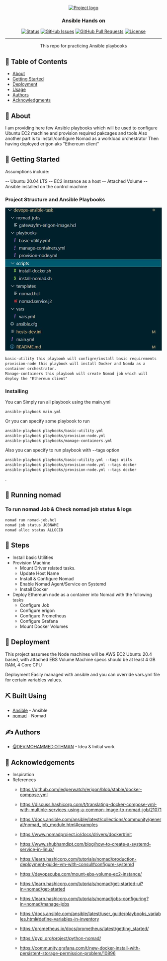 <p align="center">
  <a href="" rel="noopener">
 <img width=200px height=200px src="https://i.imgur.com/6wj0hh6.jpg" alt="Project logo"></a>
</p>

<h3 align="center">Ansible Hands on</h3>

<div align="center">

[![Status](https://img.shields.io/badge/status-active-success.svg)]()
[![GitHub Issues](https://img.shields.io/github/issues/kylelobo/The-Documentation-Compendium.svg)](https://github.com/kylelobo/The-Documentation-Compendium/issues)
[![GitHub Pull Requests](https://img.shields.io/github/issues-pr/kylelobo/The-Documentation-Compendium.svg)](https://github.com/kylelobo/The-Documentation-Compendium/pulls)
[![License](https://img.shields.io/badge/license-MIT-blue.svg)](/LICENSE)

</div>

---

<p align="center"> This repo for practicing Ansible playbooks 
    <br> 
</p>

## 📝 Table of Contents

- [About](#about)
- [Getting Started](#getting_started)
- [Deployment](#nomad_Jobs)
- [Usage](#Steps)
- [Authors](#authors)
- [Acknowledgments](#acknowledgement)

## 🧐 About <a name = "about"></a>

I am providing here few Ansible playbooks which will be used to configure Ubuntu EC2 machine and provision required pakcages and tools 
Also another part is to install/configure Nomad as a workload orchestrator
Then having deployed erigon aks "Ethereum client" 

## 🏁 Getting Started <a name = "getting_started"></a>

Assumptions include:

 -- Ubuntu 20.04 LTS
 -- EC2 instance as a host
 -- Attached Volume
 -- Ansible installed on the control machine

### Project Structure and Ansible Playbooks

![Alt text](erigon-project-directory-structure.jpg?raw=true "project")

```
basic-utility this playbook will configre/install basic requirements
provision-node this playbook will install Docker and Nomda as a container orchestrator.
Manage-containers this playbook will create Nomad job which will deploy the "Ethereum client"
```

### Installing

You can Simply run all playbook using the main.yml 

```
ansible-playbook main.yml
```

Or you can specify some playbook to run

```
ansible-playbook playbooks/basic-utility.yml
ansible-playbook playbooks/provision-node.yml
ansible-playbook playbooks/manage-containers.yml
```

Also you can specify to run playbook with --tags option

```
ansible-playbook playbooks/basic-utility.yml --tags utils
ansible-playbook playbooks/provision-node.yml --tags docker
ansible-playbook playbooks/provision-node.yml --tags docker
```
.

## 🔧 Running nomad <a name = "nomad_Jobs"></a>



### To run nomad Job & Check nomad job status & logs

```
nomad run nomad-job.hcl
nomad job status JOBNAME
nomad alloc status ALLOCID
```


## 🎈 Steps <a name="Steps"></a>

 - Install basic Utilities
 - Provision Machine 
    * Mount Driver related tasks.
    * Update Host Name
    * Install & Configure Nomad 
    *  Enable Nomad Agent/Service on Systemd
    * Install Docker
 - Deploy Ethereum node as a container into Nomad with the following tasks
    * Configure Job
    * Configure erigon 
    * Configure Prometheus
    * Configure Grafana
    * Mount Docker Volumes

## 🚀 Deployment <a name = "deployment"></a>

This project assumes the Node machines will be AWS EC2 Ubuntu 20.4 based, with attached EBS Volume
Machine specs should be at least 4 GB RAM, 4 Core CPU

Deployment Easily managed with ansible and you can override vars.yml file for certain variables values.

## ⛏️ Built Using <a name = "built_using"></a>

- [Ansible](https://docs.ansible.com/ansible/latest/user_guide/intro_getting_started.html) - Ansible
- [nomad](https://learn.hashicorp.com/nomad) - Nomad

## ✍️ Authors <a name = "authors"></a>

- [@DEV.MOHAMMED.OTHMAN](https://github.com/devmohammedothman/) - Idea & Initial work


## 🎉 Acknowledgements <a name = "acknowledgement"></a>

- Inspiration
- References
  * https://github.com/ledgerwatch/erigon/blob/stable/docker-compose.yml

  * https://discuss.hashicorp.com/t/translating-docker-compose-yml-with-multiple-services-using-a-common-image-to-nomad-job/21071

  * https://docs.ansible.com/ansible/latest/collections/community/general/nomad_job_module.html#examples

  * https://www.nomadproject.io/docs/drivers/docker#init
  * https://www.shubhamdipt.com/blog/how-to-create-a-systemd-service-in-linux/

  * https://learn.hashicorp.com/tutorials/nomad/production-deployment-guide-vm-with-consul#configure-systemd

  * https://devopscube.com/mount-ebs-volume-ec2-instance/

  * https://learn.hashicorp.com/tutorials/nomad/get-started-ui?in=nomad/get-started

  * https://learn.hashicorp.com/tutorials/nomad/jobs-configuring?in=nomad/manage-jobs

  * https://docs.ansible.com/ansible/latest/user_guide/playbooks_variables.html#define-variables-in-inventory

  * https://prometheus.io/docs/prometheus/latest/getting_started/

  * https://pypi.org/project/python-nomad/

  * https://community.grafana.com/t/new-docker-install-with-persistent-storage-permission-problem/10896